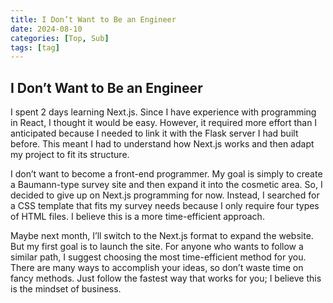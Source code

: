 ```yaml
---
title: I Don’t Want to Be an Engineer
date: 2024-08-10
categories: [Top, Sub]
tags: [tag]
---
```


## I Don’t Want to Be an Engineer

I spent 2 days learning Next.js. Since I have experience with programming in React, I thought it would be easy. However, it required more effort than I anticipated because I needed to link it with the Flask server I had built before. This meant I had to understand how Next.js works and then adapt my project to fit its structure.<br>

I don’t want to become a front-end programmer. My goal is simply to create a Baumann-type survey site and then expand it into the cosmetic area. So, I decided to give up on Next.js programming for now. Instead, I searched for a CSS template that fits my survey needs because I only require four types of HTML files. I believe this is a more time-efficient approach.<br>

Maybe next month, I’ll switch to the Next.js format to expand the website. But my first goal is to launch the site. For anyone who wants to follow a similar path, I suggest choosing the most time-efficient method for you. There are many ways to accomplish your ideas, so don’t waste time on fancy methods. Just follow the fastest way that works for you; I believe this is the mindset of business.
